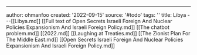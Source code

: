 ---
author: ohmanfoo
created: '2022-09-15'
source: '#todo'
tags: ''
title: Libya
---[[Libya.md]]
[[Full text of Open Secrets Israeli Foreign And Nuclear Policies Expansionism And Israeli Foreign Policy.md]]
[[The chatbot problem.md]]
[[2022.md]]
[[Laughing at Treaties.md]]
[[The Zionist Plan For The Middle East.md]]
[[Open Secrets Israeli Foreign And Nuclear Policies Expansionism And Israeli Foreign Policy.md]]

